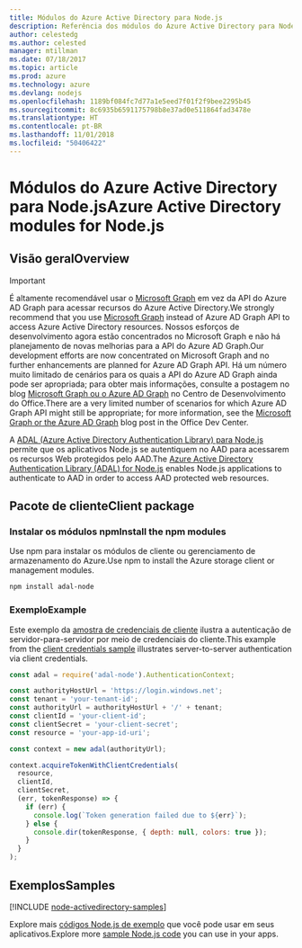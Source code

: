 ```yaml
---
title: Módulos do Azure Active Directory para Node.js
description: Referência dos módulos do Azure Active Directory para Node.js
author: celestedg
ms.author: celested
manager: mtillman
ms.date: 07/18/2017
ms.topic: article
ms.prod: azure
ms.technology: azure
ms.devlang: nodejs
ms.openlocfilehash: 1189bf084fc7d77a1e5eed7f01f2f9bee2295b45
ms.sourcegitcommit: 8c6935b6591175798b8e37ad0e511864fad3478e
ms.translationtype: HT
ms.contentlocale: pt-BR
ms.lasthandoff: 11/01/2018
ms.locfileid: "50406422"
---
```

# <a name="azure-active-directory-modules-for-nodejs"></a><span data-ttu-id="6b087-103">Módulos do Azure Active Directory para Node.js</span><span class="sxs-lookup"><span data-stu-id="6b087-103">Azure Active Directory modules for Node.js</span></span>

## <a name="overview"></a><span data-ttu-id="6b087-104">Visão geral</span><span class="sxs-lookup"><span data-stu-id="6b087-104">Overview</span></span>

> [!IMPORTANT]
> <span data-ttu-id="6b087-105">É altamente recomendável usar o [Microsoft Graph](https://graph.microsoft.io/) em vez da API do Azure AD Graph para acessar recursos do Azure Active Directory.</span><span class="sxs-lookup"><span data-stu-id="6b087-105">We strongly recommend that you use [Microsoft Graph](https://graph.microsoft.io/) instead of Azure AD Graph API to access Azure Active Directory resources.</span></span> <span data-ttu-id="6b087-106">Nossos esforços de desenvolvimento agora estão concentrados no Microsoft Graph e não há planejamento de novas melhorias para a API do Azure AD Graph.</span><span class="sxs-lookup"><span data-stu-id="6b087-106">Our development efforts are now concentrated on Microsoft Graph and no further enhancements are planned for Azure AD Graph API.</span></span> <span data-ttu-id="6b087-107">Há um número muito limitado de cenários para os quais a API do Azure AD Graph ainda pode ser apropriada; para obter mais informações, consulte a postagem no blog [Microsoft Graph ou o Azure AD Graph](https://dev.office.com/blogs/microsoft-graph-or-azure-ad-graph) no Centro de Desenvolvimento do Office.</span><span class="sxs-lookup"><span data-stu-id="6b087-107">There are a very limited number of scenarios for which Azure AD Graph API might still be appropriate; for more information, see the [Microsoft Graph or the Azure AD Graph](https://dev.office.com/blogs/microsoft-graph-or-azure-ad-graph) blog post in the Office Dev Center.</span></span>

<span data-ttu-id="6b087-108">A [ADAL (Azure Active Directory Authentication Library) para Node.js](https://www.npmjs.com/package/adal-node) permite que os aplicativos Node.js se autentiquem no AAD para acessarem os recursos Web protegidos pelo AAD.</span><span class="sxs-lookup"><span data-stu-id="6b087-108">The [Azure Active Directory Authentication Library (ADAL) for Node.js](https://www.npmjs.com/package/adal-node) enables Node.js applications to authenticate to AAD in order to access AAD protected web resources.</span></span>

## <a name="client-package"></a><span data-ttu-id="6b087-109">Pacote de cliente</span><span class="sxs-lookup"><span data-stu-id="6b087-109">Client package</span></span>

### <a name="install-the-npm-modules"></a><span data-ttu-id="6b087-110">Instalar os módulos npm</span><span class="sxs-lookup"><span data-stu-id="6b087-110">Install the npm modules</span></span>

<span data-ttu-id="6b087-111">Use npm para instalar os módulos de cliente ou gerenciamento de armazenamento do Azure.</span><span class="sxs-lookup"><span data-stu-id="6b087-111">Use npm to install the Azure storage client or management modules.</span></span>

```bash
npm install adal-node
```   

### <a name="example"></a><span data-ttu-id="6b087-112">Exemplo</span><span class="sxs-lookup"><span data-stu-id="6b087-112">Example</span></span>

<span data-ttu-id="6b087-113">Este exemplo da [amostra de credenciais de cliente](https://github.com/MSOpenTech/azure-activedirectory-library-for-nodejs/blob/master/sample/client-credentials-sample.js) ilustra a autenticação de servidor-para-servidor por meio de credenciais do cliente.</span><span class="sxs-lookup"><span data-stu-id="6b087-113">This example from the [client credentials sample](https://github.com/MSOpenTech/azure-activedirectory-library-for-nodejs/blob/master/sample/client-credentials-sample.js) illustrates server-to-server authentication via client credentials.</span></span>

```javascript
const adal = require('adal-node').AuthenticationContext;

const authorityHostUrl = 'https://login.windows.net';
const tenant = 'your-tenant-id';
const authorityUrl = authorityHostUrl + '/' + tenant;
const clientId = 'your-client-id';
const clientSecret = 'your-client-secret';
const resource = 'your-app-id-uri';

const context = new adal(authorityUrl);

context.acquireTokenWithClientCredentials(
  resource,
  clientId,
  clientSecret,
  (err, tokenResponse) => {
    if (err) {
      console.log(`Token generation failed due to ${err}`);
    } else {
      console.dir(tokenResponse, { depth: null, colors: true });
    }
  }
);
```

## <a name="samples"></a><span data-ttu-id="6b087-114">Exemplos</span><span class="sxs-lookup"><span data-stu-id="6b087-114">Samples</span></span>

[!INCLUDE [node-activedirectory-samples](../docs-ref-conceptual/includes/activedirectory-samples.md)]

<span data-ttu-id="6b087-115">Explore mais [códigos Node.js de exemplo](https://azure.microsoft.com/resources/samples/?platform=nodejs) que você pode usar em seus aplicativos.</span><span class="sxs-lookup"><span data-stu-id="6b087-115">Explore more [sample Node.js code](https://azure.microsoft.com/resources/samples/?platform=nodejs) you can use in your apps.</span></span>
